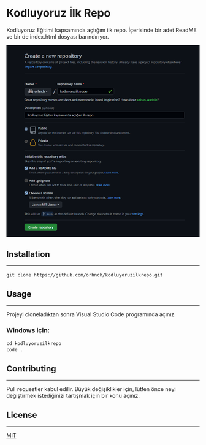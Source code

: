 # Kodluyoruz İlk Repo
Kodluyoruz Eğitimi kapsamında açtığım ilk repo. İçerisinde bir adet ReadME ve bir de index.html dosyası barındırıyor.

![my_photo](a.png)


## Installation

-----
`git clone https://github.com/orhnch/kodluyoruzilkrepo.git`

## Usage

---
Projeyi cloneladıktan sonra Visual Studio Code programında açınız.
### Windows için:
``` 
cd kodluyoruzilkrepo 
code . 
```
## Contributing

---
Pull requestler kabul edilir. Büyük değişiklikler için, lütfen önce neyi değiştirmek istediğinizi tartışmak için bir konu açınız.

## License
---
[MIT](https://github.com/orhnch/kodluyoruzilkrepo/blob/main/LICENSE)